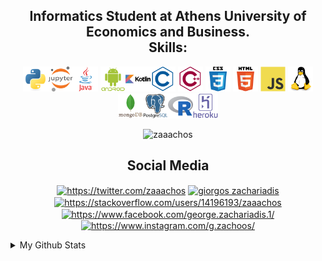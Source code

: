 <h2 align="center">Informatics Student at Athens University of Economics and Business. <br> Skills: </h3>

<p align="center"><img src="https://github.com/devicons/devicon/blob/master/icons/python/python-original.svg" alt="python" width="40" height="40"/><img src="https://github.com/devicons/devicon/blob/master/icons/jupyter/jupyter-original-wordmark.svg" alt="jupyter" width="40" height="40"/><img src="https://github.com/devicons/devicon/blob/master/icons/java/java-original-wordmark.svg" alt="java" width="40" height="40"/>  <img src="https://github.com/devicons/devicon/blob/master/icons/android/android-plain-wordmark.svg" alt="android" width="40" height="40"/><img src="https://github.com/devicons/devicon/blob/master/icons/kotlin/kotlin-original-wordmark.svg" alt="kotlin" width="40" height="40"/><img src="https://github.com/devicons/devicon/blob/master/icons/c/c-line.svg" alt="c" width="40" height="40"/> <img src="https://github.com/devicons/devicon/blob/master/icons/cplusplus/cplusplus-line.svg" alt="cplusplus" width="40" height="40"/> <img src="https://github.com/devicons/devicon/blob/master/icons/css3/css3-original-wordmark.svg" alt="css3" width="40" height="40"/> <img src="https://github.com/devicons/devicon/blob/master/icons/html5/html5-original-wordmark.svg" alt="html5" width="40" height="40"/> <img src="https://github.com/devicons/devicon/blob/master/icons/javascript/javascript-original.svg" alt="javascript" width="40" height="40"/> <img src="https://github.com/devicons/devicon/blob/master/icons/linux/linux-original.svg" alt="linux" width="40" height="40"/> <img src="https://github.com/devicons/devicon/blob/master/icons/mongodb/mongodb-original-wordmark.svg" alt="mongodb" width="40" height="40"/><img src="https://github.com/devicons/devicon/blob/master/icons/postgresql/postgresql-original-wordmark.svg" alt="postgresql" width="40" height="40"/><img src="https://github.com/devicons/devicon/blob/master/icons/r/r-original.svg" alt="R" width="40" height="40"/><img src="https://github.com/devicons/devicon/blob/master/icons/heroku/heroku-original-wordmark.svg" alt="heroku" width="40" height="40"/></p>


<p align="center"> <img src="https://komarev.com/ghpvc/?username=zaaachos" alt="zaaachos" /> </p>
<h2 align="center"> Social Media </h2>
<p align="center"> 
<a href="https://twitter.com/zaaachos" target="blank"><img align="center" src="https://cdn.jsdelivr.net/npm/simple-icons@3.0.1/icons/twitter.svg" alt="https://twitter.com/zaaachos" height="30" width="30" /></a>
<a href="https://www.linkedin.com/in/giorgos-zachariadis/" target="blank"><img align="center" src="https://cdn.jsdelivr.net/npm/simple-icons@3.0.1/icons/linkedin.svg" alt="giorgos zachariadis" height="30" width="30" /></a>
<a href="https://stackoverflow.com/users/14196193/zaaachos" target="blank"><img align="center" src="https://cdn.jsdelivr.net/npm/simple-icons@3.0.1/icons/stackoverflow.svg" alt="https://stackoverflow.com/users/14196193/zaaachos" height="30" width="30" /></a>
<a href="https://www.facebook.com/george.zachariadis.1/" target="blank"><img align="center" src="https://cdn.jsdelivr.net/npm/simple-icons@3.0.1/icons/facebook.svg" alt="https://www.facebook.com/george.zachariadis.1/" height="30" width="30" /></a>
<a href="https://www.instagram.com/g.zachoos/" target="blank"><img align="center" src="https://cdn.jsdelivr.net/npm/simple-icons@3.0.1/icons/instagram.svg" alt="https://www.instagram.com/g.zachoos/" height="30" width="30" /></a>
</p>

<details>
  <summary> My Github Stats </summary>
    <img src="https://github-readme-stats.vercel.app/api?username=zaaachos&show_icons=true&theme=tokyonight&hide=contribs,prs" alt="zaaachos Github Stats" />
    <img src="https://github-readme-stats.vercel.app/api/top-langs/?username=zaaachos&layout=compact" alt="zaaachos Github Stats" />
    
</details>
